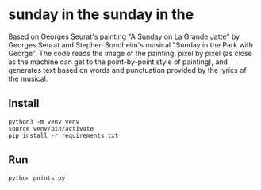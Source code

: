 # sunday in the sunday in the

Based on Georges Seurat's painting "A Sunday on La Grande Jatte" by Georges Seurat and Stephen Sondheim's musical "Sunday in the Park with George". The code reads the image of the painting, pixel by pixel (as close as the machine can get to the point-by-point style of painting), and generates text based on words and punctuation provided by the lyrics of the musical.

## Install

```
python3 -m venv venv
source venv/bin/activate
pip install -r requirements.txt
```

## Run

```
python points.py
```